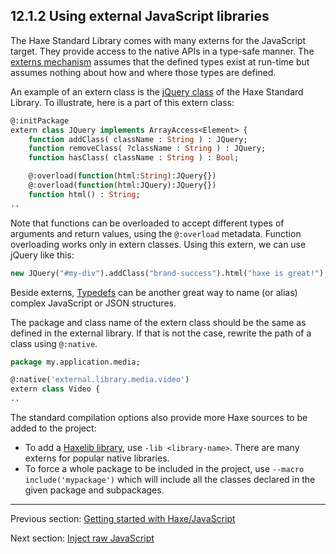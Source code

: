 ## 12.1.2 Using external JavaScript libraries

The Haxe Standard Library comes with many externs for the JavaScript target. They provide access to the native APIs in a type-safe manner.
The [externs mechanism](lf-externs.md) assumes that the defined types exist at run-time but assumes nothing about how and where those types are defined. 

An example of an extern class is the [jQuery class](https://github.com/HaxeFoundation/haxe/blob/development/std/js/JQuery.hx#L83) of the Haxe Standard Library. 
To illustrate, here is a part of this extern class:

```haxe
@:initPackage
extern class JQuery implements ArrayAccess<Element> {
	function addClass( className : String ) : JQuery;
	function removeClass( ?className : String ) : JQuery;
	function hasClass( className : String ) : Bool;

	@:overload(function(html:String):JQuery{})
	@:overload(function(html:JQuery):JQuery{})
	function html() : String;
..
```

Note that functions can be overloaded to accept different types of arguments and return values, using the `@:overload` metadata. Function overloading works only in extern classes.
Using this extern, we can use jQuery like this:

```haxe
new JQuery("#my-div").addClass("brand-success").html("haxe is great!");
```

Beside externs, [Typedefs](type-system-typedef.md) can be another great way to name (or alias) complex JavaScript or JSON structures.

The package and class name of the extern class should be the same as defined in the external library. If that is not the case, rewrite the path of a class using `@:native`.

```haxe
package my.application.media;

@:native('external.library.media.video')
extern class Video {
..
```
The standard compilation options also provide more Haxe sources to be added to the project:

* To add a [Haxelib library](haxelib.md), use `-lib <library-name>`. There are many externs for popular native libraries.
* To force a whole package to be included in the project, use `--macro include('mypackage')` which will include all the classes declared in the given package and subpackages.

---

Previous section: [Getting started with Haxe/JavaScript](target-javascript-getting-started.md)

Next section: [Inject raw JavaScript](target-javascript-injection.md)